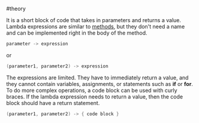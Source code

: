 #theory 

It is a short block of code that takes in parameters and returns a value. Lambda expressions are similar to [methods](Method), but they don't need a name and can be implemented right in the body of the method.

```java
parameter -> expression
```

or

```java
(parameter1, parameter2) -> expression
```

The expressions are limited. They have to immediately return a value, and they cannot contain variables, assignments, or statements such as **if** or **for**. To do more complex operations, a code block can be used with curly braces. If the lambda expression needs to return a value, then the code block should have a return statement.

```java
(parameter1, parameter2) -> { code block }
```